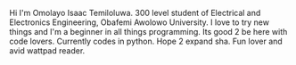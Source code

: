 Hi
I'm Omolayo Isaac Temiloluwa.
300 level student of Electrical and Electronics Engineering, Obafemi Awolowo University.
I love to try new things and I'm a beginner in all things programming.
Its good 2 be here with code lovers.
Currently codes in python. Hope 2 expand sha.
Fun lover and avid wattpad reader.
